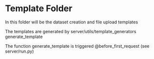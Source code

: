 # Template Folder

In this folder will be the dataset creation and file upload templates

The templates are generated by server/utils/template_generators generate_template

The function generate_template is triggered @before_first_request (see server/run.py)
